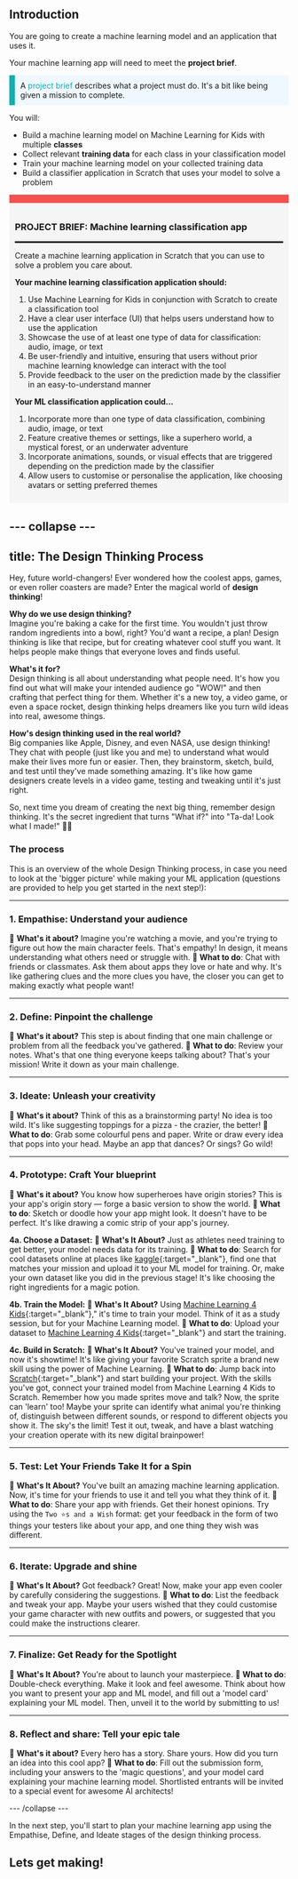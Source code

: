 ## Introduction

You are going to create a machine learning model and an application that uses it. 

Your machine learning app will need to meet the **project brief**.

<p style="border-left: solid; border-width:10px; border-color: #0faeb0; background-color: aliceblue; padding: 10px;">
A <span style="color: #0faeb0">project brief</span> describes what a project must do. It's a bit like being given a mission to complete.
</p>

You will:
  + Build a machine learning model on Machine Learning for Kids with multiple **classes**
  + Collect relevant **training data** for each class in your classification model
  + Train your machine learning model on your collected training data
  + Build a classifier application in Scratch that uses your model to solve a problem 

<div style="border-top: 15px solid #f3524f; background-color: whitesmoke; margin-bottom: 20px; padding: 10px;">

### PROJECT BRIEF: Machine learning classification app
<hr style="border-top: 2px solid black;">

Create a machine learning application in Scratch that you can use to solve a problem you care about. 

**Your machine learning classification application should:**
1. Use Machine Learning for Kids in conjunction with Scratch to create a classification tool
2. Have a clear user interface (UI) that helps users understand how to use the application
3. Showcase the use of at least one type of data for classification: audio, image, or text
4. Be user-friendly and intuitive, ensuring that users without prior machine learning knowledge can interact with the tool
5. Provide feedback to the user on the prediction made by the classifier in an easy-to-understand manner

**Your ML classification application could...**
1. Incorporate more than one type of data classification, combining audio, image, or text
2. Feature creative themes or settings, like a superhero world, a mystical forest, or an underwater adventure
3. Incorporate animations, sounds, or visual effects that are triggered depending on the prediction made by the classifier
4. Allow users to customise or personalise the application, like choosing avatars or setting preferred themes
</div>

--- collapse ---
---
title: The Design Thinking Process
---


Hey, future world-changers! Ever wondered how the coolest apps, games, or even roller coasters are made? Enter the magical world of **design thinking**!

**Why do we use design thinking?**  
Imagine you're baking a cake for the first time. You wouldn't just throw random ingredients into a bowl, right? You'd want a recipe, a plan! Design thinking is like that recipe, but for creating whatever cool stuff you want. It helps people make things that everyone loves and finds useful.

**What's it for?**  
Design thinking is all about understanding what people need. It's how you find out what will make your intended audience go "WOW!" and then crafting that perfect thing for them. Whether it's a new toy, a video game, or even a space rocket, design thinking helps dreamers like you turn wild ideas into real, awesome things.

**How's design thinking used in the real world?**  
Big companies like Apple, Disney, and even NASA, use design thinking! They chat with people (just like you and me) to understand what would make their lives more fun or easier. Then, they brainstorm, sketch, build, and test until they've made something amazing. It's like how game designers create levels in a video game, testing and tweaking until it's just right.

So, next time you dream of creating the next big thing, remember design thinking. It's the secret ingredient that turns "What if?" into "Ta-da! Look what I made!" 🚀🎉


### The process

This is an overview of the whole Design Thinking process, in case you need to look at the 'bigger picture' while making your ML application (questions are provided to help you get started in the next step!):

---

### 1. Empathise: Understand your audience
📌 **What's it about?** 
Imagine you're watching a movie, and you're trying to figure out how the main character feels. That's empathy! In design, it means understanding what others need or struggle with.
📌 **What to do**: 
Chat with friends or classmates. Ask them about apps they love or hate and why. It's like gathering clues and the more clues you have, the closer you can get to making exactly what people want!

---

### 2. Define: Pinpoint the challenge
📌 **What's it about?** 
This step is about finding that one main challenge or problem from all the feedback you've gathered.
📌 **What to do**: 
Review your notes. What's that one thing everyone keeps talking about? That's your mission! Write it down as your main challenge.

---

### 3. Ideate: Unleash your creativity
📌 **What's it about?** 
Think of this as a brainstorming party! No idea is too wild. It's like suggesting toppings for a pizza - the crazier, the better!
📌 **What to do**: 
Grab some colourful pens and paper. Write or draw every idea that pops into your head. Maybe an app that dances? Or sings? Go wild!

---

### 4. Prototype: Craft Your blueprint
📌 **What's it about?** 
You know how superheroes have origin stories? This is your app's origin story — forge a basic version to show the world.
📌 **What to do**: 
Sketch or doodle how your app might look. It doesn't have to be perfect. It's like drawing a comic strip of your app's journey.

**4a. Choose a Dataset:**
📌 **What's It About?** 
Just as athletes need training to get better, your model needs data for its training. 
📌 **What to do**: 
Search for cool datasets online at places like [kaggle](https://www.kaggle.com/){:target="_blank"}, find one that matches your mission and upload it to your ML model for training. Or, make your own dataset like you did in the previous stage! It's like choosing the right ingredients for a magic potion.

**4b. Train the Model:**
📌 **What's It About?** 
Using [Machine Learning 4 Kids](https://machinelearningforkids.co.uk/){:target="_blank"}," it's time to train your model. Think of it as a study session, but for your Machine Learning model.
📌 **What to do**: 
Upload your dataset to [Machine Learning 4 Kids](https://machinelearningforkids.co.uk/){:target="_blank"} and start the training. 

**4c. Build in Scratch:**
📌 **What's It About?** 
You've trained your model, and now it's showtime! It's like giving your favorite Scratch sprite a brand new skill using the power of Machine Learning.
📌 **What to do**: 
Jump back into [Scratch](https://scratch.machinelearningforkids.co.uk/){:target="_blank"} and start building your project. With the skills you've got, connect your trained model from Machine Learning 4 Kids to Scratch. Remember how you made sprites move and talk? Now, the sprite can 'learn' too! Maybe your sprite can identify what animal you're thinking of, distinguish between different sounds, or respond to different objects you show it. The sky's the limit! Test it out, tweak, and have a blast watching your creation operate with its new digital brainpower!

---

### 5. Test: Let Your Friends Take It for a Spin
📌 **What's It About?** 
You've built an amazing machine learning application. Now, it's time for your friends to use it and tell you what they think of it.
📌 **What to do**: 
Share your app with friends. Get their honest opinions. Try using the `Two ⭐s and a Wish` format: get your feedback in the form of two things your testers like about your app, and one thing they wish was different.

---

### 6. Iterate: Upgrade and shine
📌 **What's It About?** 
Got feedback? Great! Now, make your app even cooler by carefully considering the suggestions. 
📌 **What to do**: 
List the feedback and tweak your app. Maybe your users wished that they could customise your game character with new outfits and powers, or suggested that you could make the instructions clearer. 

---

### 7. Finalize: Get Ready for the Spotlight
📌 **What's It About?** 
You're about to launch your masterpiece.
📌 **What to do**: 
Double-check everything. Make it look and feel awesome. Think about how you want to present your app and ML model, and fill out a 'model card' explaining your ML model. Then, unveil it to the world by submitting to us!

---

### 8. Reflect and share: Tell your epic tale
📌 **What's it about?** 
Every hero has a story. Share yours. How did you turn an idea into this cool app?
📌 **What to do**: 
Fill out the submission form, including your answers to the 'magic questions', and your model card explaining your machine learning model. Shortlisted entrants will be invited to a special event for awesome AI architects!

--- /collapse ---

In the next step, you'll start to plan your machine learning app using the Empathise, Define, and Ideate stages of the design thinking process. 

## Lets get making!